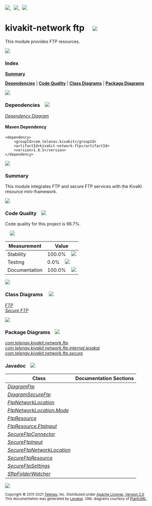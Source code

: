 [//]: # (start-user-text)

<a href="https://www.kivakit.org">
<img src="https://telenav.github.io/telenav-assets/images/icons/web-32.png" srcset="https://telenav.github.io/telenav-assets/images/icons/web-32-2x.png 2x"/>
</a>
&nbsp;
<a href="https://twitter.com/openkivakit">
<img src="https://telenav.github.io/telenav-assets/images/logos/twitter/twitter-32.png" srcset="https://telenav.github.io/telenav-assets/images/logos/twitter/twitter-32-2x.png 2x"/>
</a>
&nbsp;
<a href="https://kivakit.zulipchat.com">
<img src="https://telenav.github.io/telenav-assets/images/logos/zulip/zulip-32.png" srcset="https://telenav.github.io/telenav-assets/images/logos/zulip/zulip-32-2x.png 2x"/>
</a>

[//]: # (end-user-text)

# kivakit-network ftp &nbsp;&nbsp; <img src="https://telenav.github.io/telenav-assets/images/icons/convert-64.png" srcset="https://telenav.github.io/telenav-assets/images/icons/convert-64-2x.png 2x"/>

This module provides FTP resources.

<img src="https://telenav.github.io/telenav-assets/images/separators/horizontal-line-512.png" srcset="https://telenav.github.io/telenav-assets/images/separators/horizontal-line-512-2x.png 2x"/>

### Index

[**Summary**](#summary)  

[**Dependencies**](#dependencies) | [**Code Quality**](#code-quality) | [**Class Diagrams**](#class-diagrams) | [**Package Diagrams**](#package-diagrams)

<img src="https://telenav.github.io/telenav-assets/images/separators/horizontal-line-512.png" srcset="https://telenav.github.io/telenav-assets/images/separators/horizontal-line-512-2x.png 2x"/>

### Dependencies <a name="dependencies"></a> &nbsp;&nbsp; <img src="https://telenav.github.io/telenav-assets/images/icons/dependencies-32.png" srcset="https://telenav.github.io/telenav-assets/images/icons/dependencies-32-2x.png 2x"/>

[*Dependency Diagram*](https://www.kivakit.org/1.8.5/lexakai/kivakit/kivakit-network/ftp/documentation/diagrams/dependencies.svg)

#### Maven Dependency

    <dependency>
        <groupId>com.telenav.kivakit</groupId>
        <artifactId>kivakit-network-ftp</artifactId>
        <version>1.8.5</version>
    </dependency>

<img src="https://telenav.github.io/telenav-assets/images/separators/horizontal-line-128.png" srcset="https://telenav.github.io/telenav-assets/images/separators/horizontal-line-128-2x.png 2x"/>

[//]: # (start-user-text)

### Summary <a name = "summary"></a>

This module integrates FTP and secure FTP services with the KivaKi resource mini-framework.

[//]: # (end-user-text)

<img src="https://telenav.github.io/telenav-assets/images/separators/horizontal-line-128.png" srcset="https://telenav.github.io/telenav-assets/images/separators/horizontal-line-128-2x.png 2x"/>

### Code Quality <a name="code-quality"></a> &nbsp;&nbsp; <img src="https://telenav.github.io/telenav-assets/images/icons/ruler-32.png" srcset="https://telenav.github.io/telenav-assets/images/icons/ruler-32-2x.png 2x"/>

Code quality for this project is 66.7%.  
  
&nbsp; &nbsp; <img src="https://telenav.github.io/telenav-assets/images/meters/meter-70-96.png" srcset="https://telenav.github.io/telenav-assets/images/meters/meter-70-96-2x.png 2x"/>

| Measurement   | Value                    |
|---------------|--------------------------|
| Stability     | 100.0%&nbsp; &nbsp; <img src="https://telenav.github.io/telenav-assets/images/meters/meter-100-96.png" srcset="https://telenav.github.io/telenav-assets/images/meters/meter-100-96-2x.png 2x"/>     |
| Testing       | 0.0%&nbsp; &nbsp; <img src="https://telenav.github.io/telenav-assets/images/meters/meter-0-96.png" srcset="https://telenav.github.io/telenav-assets/images/meters/meter-0-96-2x.png 2x"/>       |
| Documentation | 100.0%&nbsp; &nbsp; <img src="https://telenav.github.io/telenav-assets/images/meters/meter-100-96.png" srcset="https://telenav.github.io/telenav-assets/images/meters/meter-100-96-2x.png 2x"/> |

<img src="https://telenav.github.io/telenav-assets/images/separators/horizontal-line-128.png" srcset="https://telenav.github.io/telenav-assets/images/separators/horizontal-line-128-2x.png 2x"/>

### Class Diagrams <a name="class-diagrams"></a> &nbsp; &nbsp; <img src="https://telenav.github.io/telenav-assets/images/icons/diagram-40.png" srcset="https://telenav.github.io/telenav-assets/images/icons/diagram-40-2x.png 2x"/>

[*FTP*](https://www.kivakit.org/1.8.5/lexakai/kivakit/kivakit-network/ftp/documentation/diagrams/diagram-ftp.svg)  
[*Secure FTP*](https://www.kivakit.org/1.8.5/lexakai/kivakit/kivakit-network/ftp/documentation/diagrams/diagram-secure-ftp.svg)

<img src="https://telenav.github.io/telenav-assets/images/separators/horizontal-line-128.png" srcset="https://telenav.github.io/telenav-assets/images/separators/horizontal-line-128-2x.png 2x"/>

### Package Diagrams <a name="package-diagrams"></a> &nbsp;&nbsp; <img src="https://telenav.github.io/telenav-assets/images/icons/box-24.png" srcset="https://telenav.github.io/telenav-assets/images/icons/box-24-2x.png 2x"/>

[*com.telenav.kivakit.network.ftp*](https://www.kivakit.org/1.8.5/lexakai/kivakit/kivakit-network/ftp/documentation/diagrams/com.telenav.kivakit.network.ftp.svg)  
[*com.telenav.kivakit.network.ftp.internal.lexakai*](https://www.kivakit.org/1.8.5/lexakai/kivakit/kivakit-network/ftp/documentation/diagrams/com.telenav.kivakit.network.ftp.internal.lexakai.svg)  
[*com.telenav.kivakit.network.ftp.secure*](https://www.kivakit.org/1.8.5/lexakai/kivakit/kivakit-network/ftp/documentation/diagrams/com.telenav.kivakit.network.ftp.secure.svg)

### Javadoc <a name="code-quality"></a> &nbsp;&nbsp; <img src="https://telenav.github.io/telenav-assets/images/icons/books-24.png" srcset="https://telenav.github.io/telenav-assets/images/icons/books-24-2x.png 2x"/>

| Class | Documentation Sections  |
|-------|-------------------------|
| [*DiagramFtp*](https://www.kivakit.org/1.8.5/javadoc/kivakit/kivakit-network-ftp/com/telenav/kivakit/network/ftp/internal/lexakai/DiagramFtp.html) |  |  
| [*DiagramSecureFtp*](https://www.kivakit.org/1.8.5/javadoc/kivakit/kivakit-network-ftp/com/telenav/kivakit/network/ftp/internal/lexakai/DiagramSecureFtp.html) |  |  
| [*FtpNetworkLocation*](https://www.kivakit.org/1.8.5/javadoc/kivakit/kivakit-network-ftp/com/telenav/kivakit/network/ftp/FtpNetworkLocation.html) |  |  
| [*FtpNetworkLocation.Mode*](https://www.kivakit.org/1.8.5/javadoc/kivakit/kivakit-network-ftp/com/telenav/kivakit/network/ftp/FtpNetworkLocation.Mode.html) |  |  
| [*FtpResource*](https://www.kivakit.org/1.8.5/javadoc/kivakit/kivakit-network-ftp/com/telenav/kivakit/network/ftp/FtpResource.html) |  |  
| [*FtpResource.FtpInput*](https://www.kivakit.org/1.8.5/javadoc/kivakit/kivakit-network-ftp/com/telenav/kivakit/network/ftp/FtpResource.FtpInput.html) |  |  
| [*SecureFtpConnector*](https://www.kivakit.org/1.8.5/javadoc/kivakit/kivakit-network-ftp/com/telenav/kivakit/network/ftp/secure/SecureFtpConnector.html) |  |  
| [*SecureFtpInput*](https://www.kivakit.org/1.8.5/javadoc/kivakit/kivakit-network-ftp/com/telenav/kivakit/network/ftp/secure/SecureFtpInput.html) |  |  
| [*SecureFtpNetworkLocation*](https://www.kivakit.org/1.8.5/javadoc/kivakit/kivakit-network-ftp/com/telenav/kivakit/network/ftp/secure/SecureFtpNetworkLocation.html) |  |  
| [*SecureFtpResource*](https://www.kivakit.org/1.8.5/javadoc/kivakit/kivakit-network-ftp/com/telenav/kivakit/network/ftp/secure/SecureFtpResource.html) |  |  
| [*SecureFtpSettings*](https://www.kivakit.org/1.8.5/javadoc/kivakit/kivakit-network-ftp/com/telenav/kivakit/network/ftp/secure/SecureFtpSettings.html) |  |  
| [*SftpFolderWatcher*](https://www.kivakit.org/1.8.5/javadoc/kivakit/kivakit-network-ftp/com/telenav/kivakit/network/ftp/secure/SftpFolderWatcher.html) |  |  

[//]: # (start-user-text)



[//]: # (end-user-text)

<img src="https://telenav.github.io/telenav-assets/images/separators/horizontal-line-512.png" srcset="https://telenav.github.io/telenav-assets/images/separators/horizontal-line-512-2x.png 2x"/>

<sub>Copyright &#169; 2011-2021 [Telenav](https://telenav.com), Inc. Distributed under [Apache License, Version 2.0](LICENSE)</sub>  
<sub>This documentation was generated by [Lexakai](https://lexakai.org). UML diagrams courtesy of [PlantUML](https://plantuml.com).</sub>
